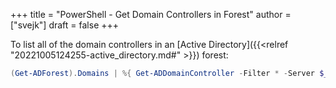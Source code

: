 +++
title = "PowerShell - Get Domain Controllers in Forest"
author = ["svejk"]
draft = false
+++

To list all of the domain controllers in an [Active Directory]({{<relref "20221005124255-active_directory.md#" >}}) forest:

```powershell
(Get-ADForest).Domains | %{ Get-ADDomainController -Filter * -Server $_ }| Format-Table -Property Name,ComputerObjectDN,Domain,Forest,IPv4Address,OperatingSystem,OperatingSystemVersion
```